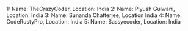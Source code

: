 1: Name: TheCrazyCoder, Location: India
2: Name: Piyush Gulwani, Location: India
3: Name: Sunanda Chatterjee, Location India
4: Name: CodeRustyPro, Location: India
5: Name: Sassyecoder, Location: India

